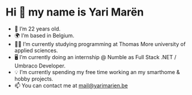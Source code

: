 # Hi 👋 my name is Yari Marën # 

*   🎂 I’m 22 years old.
*   🌍 I’m based in Belgium.
*   👨‍🎓 I’m currently studying programming at Thomas More university of applied sciences.
*   🖥️ I’m currently doing an internship @ Numble as Full Stack .NET / Umbraco Developer.
*   💡 I’m currently spending my free time working an my smarthome & hobby projects.
*   📫  You can contact me at [mail@yarimarien.be](mailto:mail@yarimarien.be)


<!-- ![Yari's github stats](https://github-readme-stats.vercel.app/api?username=Yinzy00&show_icons=true)
-->
<!--
**Yinzy00/yinzy00** is a ✨ _special_ ✨ repository because its `README.md` (this file) appears on your GitHub profile.

Here are some ideas to get you started:

- 🔭 I’m currently working on ...
- 🌱 I’m currently learning ...
- 👯 I’m looking to collaborate on ...
- 🤔 I’m looking for help with ...
- 💬 Ask me about ...
- 📫 How to reach me: ...
- 😄 Pronouns: ...
- ⚡ Fun fact: ...
-->
